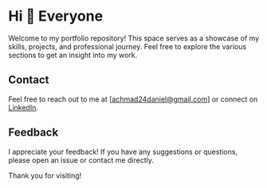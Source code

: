 # Hi 👋 Everyone

Welcome to my portfolio repository! This space serves as a showcase of my skills, projects, and professional journey. Feel free to explore the various sections to get an insight into my work.

## Contact

Feel free to reach out to me at [achmad24daniel@gmail.com] or connect on [LinkedIn](https://www.linkedin.com/in/achmad-daniel-72a241268?utm_source=share&utm_campaign=share_via&utm_content=profile&utm_medium=android_app).

## Feedback

I appreciate your feedback! If you have any suggestions or questions, please open an issue or contact me directly.

Thank you for visiting!
